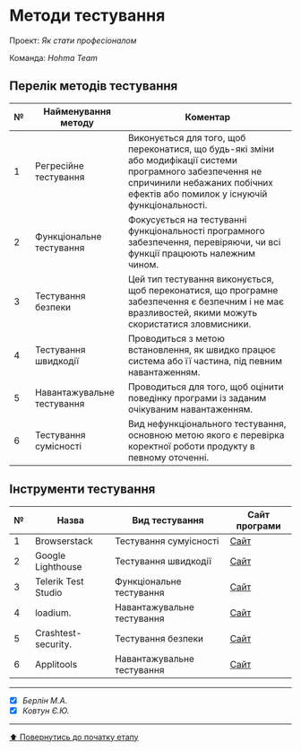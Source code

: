 # Методи тестування

Проект: *Як стати професіоналом*

Команда: *Hohma Team*

## Перелік методів тестування 

|№ |Найменування методу|Коментар|
|--|---|---|
|1| Регресійне тестування | Виконується для того, щоб переконатися, що будь-які зміни або модифікації системи програмного забезпечення не спричинили небажаних побічних ефектів або помилок у існуючій функціональності. |
|2| Функціональне тестування | Фокусується на тестуванні функціональності програмного забезпечення, перевіряючи, чи всі функції працюють належним чином. |
|3| Тестування безпеки | Цей тип тестування виконується, щоб переконатися, що програмне забезпечення є безпечним і не має вразливостей, якими можуть скористатися зловмисники. |
|4| Тестування швидкодії | Проводиться з метою встановлення, як швидко працює система або її частина, під певним навантаженням. |
|5| Навантажувальне тестування | Проводиться для того, щоб оцінити поведінку програми із заданим очікуваним навантаженням. |
|6| Тестування сумісності  | Вид нефункціонального тестування, основною метою якого є перевірка коректної роботи продукту в певному оточенні. |

## Інструменти тестування 

|№ |Назва|Вид тестування| Сайт програми |
|--|---|---|---|
|1| Browserstack | Тестування сумуісності | [Сайт](https://www.browserstack.com/) | 
|2| Google Lighthouse | Тестування швидкодії | [Сайт](https://developer.chrome.com/docs/lighthouse/overview/) | 
|3| Telerik Test Studio | Функціональне тестування | [Сайт](https://www.telerik.com/teststudio) | 
|4| loadium. | Навантажувальне тестування | [Сайт](https://crashtest-security.com/de/startseite/) | 
|5| Crashtest-security. | Тестування безпеки | [Сайт](https://crashtest-security.com/) | 
|6| Applitools | Навантажувальне тестування | [Сайт](https://applitools.com/) | 


---

- [x] *Берлін М.А.*
- [x] *Ковтун Є.Ю.*

---
[:arrow_up: Повернутись до початку етапу](/docs/2.Planning/README.md)
